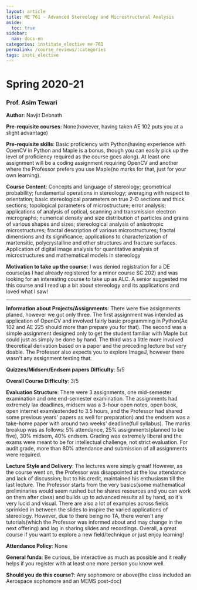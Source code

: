 ```yaml
---
layout: article
title: ME 761 - Advanced Stereology and Microstructural Analysis
aside:
  toc: true
sidebar:
  nav: docs-en
categories: institute_elective me-761
permalink: /course_reviews/:categories
tags: insti_elective
---
```


# Spring 2020-21
### Prof. Asim Tewari
**Author**: Navjit Debnath

**Pre-requisite courses**: None(however, having taken AE 102 puts you at a slight advantage)

**Pre-requisite skills**: Basic proficiency with Python(having experience with OpenCV in Python and Maple is a bonus, though you can easily pick up the level of proficiency required as the course goes along). At least one assignment will be a coding assignment requiring OpenCV and another where the Professor prefers you use Maple(no marks for that, just for your own learning). 

**Course Content**: Concepts and language of stereology; geometrical probability; fundamental operations in stereology; averaging with respect to orientation; basic stereological parameters on true 2-D sections and thick sections; topological parameters of microstructure; error analysis; applications of analysis of optical, scanning and transmission electron micrographs; numerical density and size distribution of particles and grains of various shapes and sizes; stereological analysis of anisotropic microstructures; fractal description of various microstructures; fractal dimensions and its significance; applications to characterization of martensitic, polycrystalline and other structures and fracture surfaces. Application of digital image analysis for quantitative analysis of microstructures and mathematical models in stereology

**Motivation to take up the course**: I was denied registration for a DE course(as I had already registered for a minor course SC 202) and was looking for an interesting course to take up as ALC. A senior suggested me this course and I read up a bit about stereology and its applications and loved what I saw! 

---

**Information about Projects/Assignments**: There were five assignments planed, however we got only three. The first assignment was intended as application of OpenCV and involved fairly basic programming in Python(Ae 102 and AE 225 should more than prepare you for that). The second was a simple assignment designed only to get the student familiar with Maple but could just as simply be done by hand. The third was a little more involved theoretical derivation based on a paper and the preceding lecture but very doable. The Professor also expects you to explore ImageJ, however there wasn't any assignment testing that.


**Quizzes/Midsem/Endsem papers Difficulty**: 5/5

**Overall Course Difficulty**: 3/5

**Evaluation Structure**:
There were 3 assignments, one mid-semester examination and one end-semester examination. The assignments had extremely lax deadlines, midsem was a 3-hour open notes, open book, open internet exam(extended to 3.5 hours, and the Professor had shared some previous years' papers as well for preparation) and the endsem was a take-home paper with around two weeks' deadline(full syllabus). The marks breakup was as follows: 5% attendance, 25% assignments(planned to be five), 30% midsem, 40% endsem. Grading was extremely liberal and the exams were meant to be for intellectual challenge, not strict evaluation. For audit grade, more than 80% attendance and submission of all assignments were required.

**Lecture Style and Delivery**:
The lectures were simply great! However, as the course went on, the Professor was disappointed at the low attendance and lack of discussion; but to his credit, maintained his enthusiasm till the last lecture. The Professor starts from the very basics(some mathematical preliminaries would seem rushed but he shares resources and you can work on them after class) and builds up to advanced results all by hand, so it's very lucid and visual. There are also a lot of examples across fields sprinkled in between the slides to inspire the varied applications of stereology. However, due to there being no TA, there weren't any tutorials(which the Professor was informed about and may change in the next offering) and lag in sharing slides and recordings. Overall, a great course if you want to explore a new field/technique or just enjoy learning!

**Attendance Policy**: None

**General funda**: Be curious, be interactive as much as possible and it really helps if you register with at least one more person you know well.

**Should you do this course?**: Any sophomore or above(the class included an Aerospace sophomore and an MEMS post-doc)
